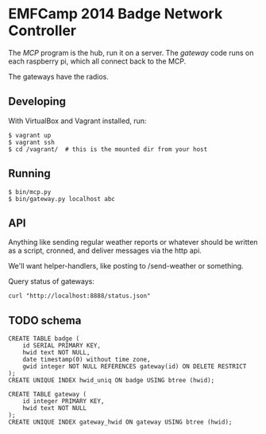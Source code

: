 # EMFCamp 2014 Badge Network Controller

The *MCP* program is the hub, run it on a server. The *gateway* code
runs on each raspberry pi, which all connect back to the MCP.

The gateways have the radios.

## Developing

With VirtualBox and Vagrant installed, run:

    $ vagrant up
    $ vagrant ssh
    $ cd /vagrant/  # this is the mounted dir from your host

## Running

    $ bin/mcp.py
    $ bin/gateway.py localhost abc

## API

Anything like sending regular weather reports or whatever should be
written as a script, cronned, and deliver messages via the http api.

We'll want helper-handlers, like posting to /send-weather or something.

Query status of gateways:

    curl "http://localhost:8888/status.json"


## TODO schema

    CREATE TABLE badge (
        id SERIAL PRIMARY KEY,
        hwid text NOT NULL,
        date timestamp(0) without time zone,
        gwid integer NOT NULL REFERENCES gateway(id) ON DELETE RESTRICT
    );
    CREATE UNIQUE INDEX hwid_uniq ON badge USING btree (hwid);

    CREATE TABLE gateway (
        id integer PRIMARY KEY,
        hwid text NOT NULL
    );
    CREATE UNIQUE INDEX gateway_hwid ON gateway USING btree (hwid);




